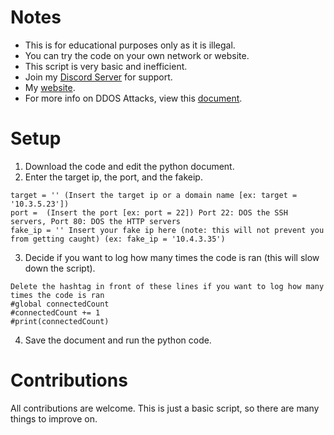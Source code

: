 # Notes
- This is for educational purposes only as it is illegal.
- You can try the code on your own network or website.
- This script is very basic and inefficient.
- Join my [Discord Server](https://discord.com/invite/VNAQrkQ) for support.
- My [website](https://oblivionghoul.com/).
- For more info on DDOS Attacks, view this [document](https://its.fsu.edu/sites/g/files/imported/storage/original/application/dfd40f8b7415faa8fc306afa529520da.pdf).

# Setup
1. Download the code and edit the python document.
2. Enter the target ip, the port, and the fakeip.
```
target = '' (Insert the target ip or a domain name [ex: target = '10.3.5.23'])
port =  (Insert the port [ex: port = 22]) Port 22: DOS the SSH servers, Port 80: DOS the HTTP servers
fake_ip = '' Insert your fake ip here (note: this will not prevent you from getting caught) (ex: fake_ip = '10.4.3.35')
```
3. Decide if you want to log how many times the code is ran (this will slow down the script).
```
Delete the hashtag in front of these lines if you want to log how many times the code is ran
#global connectedCount
#connectedCount += 1
#print(connectedCount)
```
4. Save the document and run the python code.

# Contributions
All contributions are welcome. This is just a basic script, so there are many things to improve on. 
